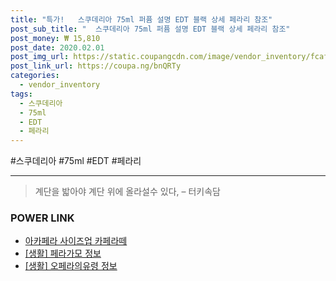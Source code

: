 ```yaml
--- 
title: "특가!   스쿠데리아 75ml 퍼퓸 설명 EDT 블랙 상세 페라리 참조" 
post_sub_title: "  스쿠데리아 75ml 퍼퓸 설명 EDT 블랙 상세 페라리 참조" 
post_money: ₩ 15,810 
post_date: 2020.02.01 
post_img_url: https://static.coupangcdn.com/image/vendor_inventory/fcaf/a6d787fd084a5cf4f5c99e7d48f1f5781cf8b7abaa56c7d7c0f4148775bd.jpg 
post_link_url: https://coupa.ng/bnQRTy 
categories: 
  - vendor_inventory 
tags: 
  - 스쿠데리아 
  - 75ml 
  - EDT 
  - 페라리 
--- 
```

  #스쿠데리아 #75ml #EDT #페라리 
<hr> 

> 계단을 밟아야 계단 위에 올라설수 있다, – 터키속담 


### POWER LINK

* <a href="https://blog.naver.com/santokki14/221778139200" target="_blank">아카페라 사이즈업 카페라떼</a>
* <a href="https://blog.naver.com/santokki14/221763575258" target="_blank"> [생활] 페라가모 정보 </a>
* <a href="https://blog.naver.com/fasyy4321/221760007830" target="_blank"> [생활] 오페라의유령 정보 </a>
